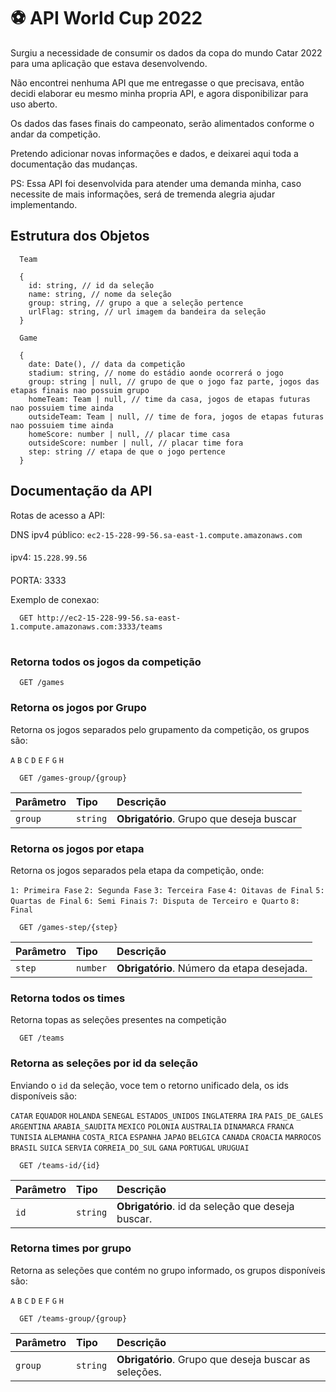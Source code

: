
# ⚽ API World Cup 2022

Surgiu a necessidade de consumir os dados da copa do mundo Catar 2022 para uma aplicação que estava desenvolvendo.

Não encontrei nenhuma API que me entregasse o que precisava, então decidi elaborar eu mesmo minha propria API, e agora disponibilizar para uso aberto.


Os dados das fases finais do campeonato, serão alimentados conforme o andar da competição.

Pretendo adicionar novas informações e dados, e deixarei aqui toda a documentação das mudanças.


PS: Essa API foi desenvolvida para atender uma demanda minha, caso necessite de mais informações, será de tremenda alegria ajudar implementando.


## Estrutura dos Objetos

```http
  Team

  {
    id: string, // id da seleção
    name: string, // nome da seleção
    group: string, // grupo a que a seleção pertence
    urlFlag: string, // url imagem da bandeira da seleção
  }
```

```http
  Game

  {
    date: Date(), // data da competição
    stadium: string, // nome do estádio aonde ocorrerá o jogo
    group: string | null, // grupo de que o jogo faz parte, jogos das etapas finais nao possuim grupo
    homeTeam: Team | null, // time da casa, jogos de etapas futuras nao possuiem time ainda
    outsideTeam: Team | null, // time de fora, jogos de etapas futuras nao possuiem time ainda
    homeScore: number | null, // placar time casa
    outsideScore: number | null, // placar time fora
    step: string // etapa de que o jogo pertence
  }
```


## Documentação da API

Rotas de acesso a API:

DNS ipv4 público:  `ec2-15-228-99-56.sa-east-1.compute.amazonaws.com`
####
ipv4:  `15.228.99.56`
####
PORTA: 3333

Exemplo de conexao:
```http
  GET http://ec2-15-228-99-56.sa-east-1.compute.amazonaws.com:3333/teams
```

#
### Retorna todos os jogos da competição

```http
  GET /games
```

### Retorna os jogos por Grupo

Retorna os jogos separados pelo grupamento da competição, os grupos são:

`A`
`B`
`C`
`D`
`E`
`F`
`G`
`H`

```http
  GET /games-group/{group}
```

| Parâmetro   | Tipo       | Descrição                                   |
| :---------- | :--------- | :------------------------------------------ |
| `group`      | `string` | **Obrigatório**. Grupo que deseja buscar |



### Retorna os jogos por etapa

Retorna os jogos separados pela etapa da competição, onde:

`1: Primeira Fase`
`2: Segunda Fase`
`3: Terceira Fase`
`4: Oitavas de Final`
`5: Quartas de Final`
`6: Semi Finais`
`7: Disputa de Terceiro e Quarto`
`8: Final`

```http
  GET /games-step/{step}
```

| Parâmetro   | Tipo       | Descrição                                   |
| :---------- | :--------- | :------------------------------------------ |
| `step`      | `number` | **Obrigatório**. Número da etapa desejada. |



### Retorna todos os times

Retorna topas as seleções presentes na competição

```http
  GET /teams
```


### Retorna as seleções por id da seleção

Enviando o ``id`` da seleção, voce tem o retorno unificado dela, os ids disponíveis são:

`CATAR`
`EQUADOR`
`HOLANDA`
`SENEGAL`
`ESTADOS_UNIDOS`
`INGLATERRA`
`IRA`
`PAIS_DE_GALES`
`ARGENTINA`
`ARABIA_SAUDITA`
`MEXICO`
`POLONIA`
`AUSTRALIA`
`DINAMARCA`
`FRANCA`
`TUNISIA`
`ALEMANHA`
`COSTA_RICA`
`ESPANHA`
`JAPAO`
`BELGICA`
`CANADA`
`CROACIA`
`MARROCOS`
`BRASIL`
`SUICA`
`SERVIA`
`CORREIA_DO_SUL`
`GANA`
`PORTUGAL`
`URUGUAI`


```http
  GET /teams-id/{id}
```
| Parâmetro   | Tipo       | Descrição                                   |
| :---------- | :--------- | :------------------------------------------ |
| `id`      | `string` | **Obrigatório**. id da seleção que deseja buscar. |



### Retorna times por grupo

Retorna as seleções que contém no grupo informado, os grupos disponíveis são:

`A`
`B`
`C`
`D`
`E`
`F`
`G`
`H`

```http
  GET /teams-group/{group}
```

| Parâmetro   | Tipo       | Descrição                                   |
| :---------- | :--------- | :------------------------------------------ |
| `group`      | `string` | **Obrigatório**. Grupo que deseja buscar as seleções. |

